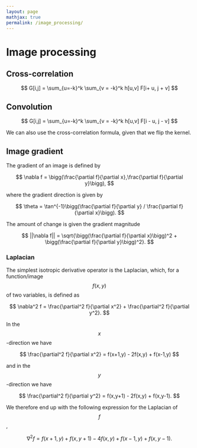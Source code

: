 ```yaml
---
layout: page
mathjax: true
permalink: /image_processing/
---
```


# Image processing

## Cross-correlation
$$
    G[i,j] = \sum_{u=-k}^k \sum_{v = -k}^k h[u,v] F[i+ u, j + v]    
$$


## Convolution
$$
    G[i,j] = \sum_{u=-k}^k \sum_{v = -k}^k h[u,v] F[i - u, j - v]    
$$

We can also use the cross-correlation formula, given that we flip the kernel. 

## Image gradient

The gradient of an image is defined by

$$
    \nabla f = \bigg(\frac{\partial f}{\partial x},\frac{\partial f}{\partial y}\bigg),
$$

where the gradient direction is given by

$$
    \theta = \tan^{-1}\bigg(\frac{\partial f}{\partial y} / \frac{\partial f}{\partial x}\bigg).
$$

The amount of change is given the gradient magnitude

$$
    ||\nabla f|| = \sqrt{\bigg(\frac{\partial f}{\partial x}\bigg)^2 + \bigg(\frac{\partial f}{\partial y}\bigg)^2}.
$$


### Laplacian
The simplest isotropic derivative operator is the Laplacian, which, for a function/image $$f(x,y)$$ of two variables, is defined as

$$
    \nabla^2 f = \frac{\partial^2 f}{\partial x^2} + \frac{\partial^2  f}{\partial y^2}.
$$

In the $$x$$-direction we have

$$
    \frac{\partial^2 f}{\partial x^2} =  f(x+1,y) - 2f(x,y) + f(x-1,y)
$$

and in the $$y$$-direction we have

$$
    \frac{\partial^2 f}{\partial y^2} =  f(x,y+1) - 2f(x,y) + f(x,y-1).
$$

We therefore end up with the following expression for the Laplacian of $$f$$,

$$
    \nabla^2 f = f(x+1,y) + f(x,y+1) - 4f(x,y) + f(x-1,y)  + f(x,y-1).
$$

